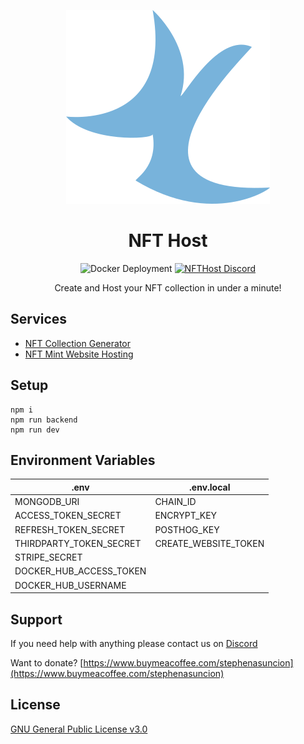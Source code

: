 <p align="center">
    <a href='https://www.nfthost.app/' rel='nofollow'>
        <img src='./public/assets/logo_new.svg' alt='NFTHost Logo'/>
    </a>
</p>

<h1 align="center">NFT Host</h1>

<p align="center">
    <img src='https://github.com/stephenasuncionDEV/nfthost/actions/workflows/docker-deployment.yml/badge.svg' alt='Docker Deployment'>
    <a href="https://discord.gg/BMZZXZMnmv" rel="nofollow">
        <img src='https://img.shields.io/discord/925910496354381854.svg?color=7289da&label=discord&logo=discord&style=flat' alt='NFTHost Discord' />
    </a>
</p>

<p align="center">
    Create and Host your NFT collection in under a minute!
</p>

## Services

<ul>
    <li><a href='https://www.nfthost.app/dashboard/generator' rel="nofollow">NFT Collection Generator</a></li>
    <li><a href='https://www.nfthost.app/dashboard/website' rel="nofollow">NFT Mint Website Hosting</a></li>
</ul>

## Setup

```
npm i 
npm run backend
npm run dev
```

## Environment Variables

| .env                      | .env.local             |
| ------------------------- | ---------------------- |
| MONGODB_URI               | CHAIN_ID               |
| ACCESS_TOKEN_SECRET       | ENCRYPT_KEY            |
| REFRESH_TOKEN_SECRET      | POSTHOG_KEY            |
| THIRDPARTY_TOKEN_SECRET   | CREATE_WEBSITE_TOKEN   |
| STRIPE_SECRET             |                        |
| DOCKER_HUB_ACCESS_TOKEN   |                        |
| DOCKER_HUB_USERNAME       |                        |

## Support

If you need help with anything please contact us on [Discord](https://discord.gg/BMZZXZMnmv)

Want to donate? [https://www.buymeacoffee.com/stephenasuncion](https://www.buymeacoffee.com/stephenasuncion)

## License

[GNU General Public License v3.0](https://www.gnu.org/licenses/gpl-3.0.en.html)